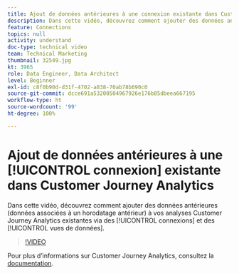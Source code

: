 ```yaml
---
title: Ajout de données antérieures à une connexion existante dans Customer Journey Analytics
description: Dans cette vidéo, découvrez comment ajouter des données antérieures (données associées à un horodatage antérieur) à vos analyses Adobe Customer Journey Analytics existantes via des connexions et des vues de données.
feature: Connections
topics: null
activity: understand
doc-type: technical video
team: Technical Marketing
thumbnail: 32549.jpg
kt: 3965
role: Data Engineer, Data Architect
level: Beginner
exl-id: c8f0b90d-d31f-4702-a838-70ab78b690c0
source-git-commit: dcce691a53200504967926e176b85dbeea667195
workflow-type: ht
source-wordcount: '99'
ht-degree: 100%

---
```


# Ajout de données antérieures à une [!UICONTROL connexion] existante dans Customer Journey Analytics

Dans cette vidéo, découvrez comment ajouter des données antérieures (données associées à un horodatage antérieur) à vos analyses Customer Journey Analytics existantes via des [!UICONTROL connexions] et des [!UICONTROL vues de données].

>[!VIDEO](https://video.tv.adobe.com/v/32549/?quality=12)

Pour plus d’informations sur Customer Journey Analytics, consultez la [documentation](https://docs.adobe.com/content/help/fr-FR/analytics-platform/using/cja-landing.html).
